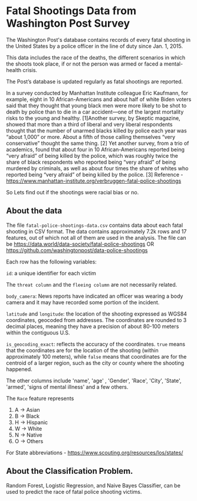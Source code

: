 # Fatal Shootings Data from Washington Post Survey
The Washington Post's database contains records of every fatal shooting in the United States by a police officer in the line of duty since Jan. 1, 2015.

This data includes  the race of the deaths,  the different scenarios in which the shoots took place, if or not the person was armed  or faced a mental-health crisis.

The Post’s database is updated regularly as fatal shootings are reported.

In a survey conducted by Manhattan Institute colleague Eric Kaufmann, for example, eight in 10 African-Americans and about half of white Biden voters said that they thought that young black men were more likely to be shot to death by police than to die in a car accident—one of the largest mortality risks to the young and healthy. [1]Another survey, by Skeptic magazine, showed that more than a third of liberal and very liberal respondents thought that the number of unarmed blacks killed by police each year was “about 1,000” or more. About a fifth of those calling themselves “very conservative” thought the same thing. [2] Yet another survey, from a trio of academics, found that about four in 10 African-Americans reported being “very afraid” of being killed by the police, which was roughly twice the share of black respondents who reported being “very afraid” of being murdered by criminals, as well as about four times the share of whites who reported being “very afraid” of being killed by the police. [3] 
Reference - https://www.manhattan-institute.org/verbruggen-fatal-police-shootings 

So Lets find out if the shootings were racial bias or no.


## About the data

The file `fatal-police-shootings-data.csv` contains data about each fatal shooting in CSV format. The data contains approximately 7.2k rows and 17 features, out of which not all of them are used in the analysis. The file can be  https://data.world/data-society/fatal-police-shootings OR
https://github.com/washingtonpost/data-police-shootings

Each row has the following variables:

`id`: a unique identifier for each victim

 The `threat column` and the `fleeing column` are not necessarily related.

`body_camera`: News reports have indicated an officer was wearing a body camera and it may have recorded some portion of the incident.

`latitude` and `longitude`: the location of the shooting expressed as WGS84 coordinates, geocoded from addresses. The coordinates are rounded to 3 decimal places, meaning they have a precision of about 80-100 meters within the contiguous U.S.

`is_geocoding_exact`: reflects the accuracy of the coordinates. `true` means that the coordinates are for the location of the shooting (within approximately 100 meters), while `false` means that coordinates are for the centroid of a larger region, such as the city or county where the shooting happened.

The other columns include 'name', 'age' , 'Gender', 'Race', 'City', 'State', 'armed', 'signs of mental illness' and a few others. 

The `Race` feature represents 
1. A -> Asian
2. B -> Black
3. H -> Hispanic
4. W -> White
5. N -> Native
6. O -> Others

For State abbreviations - https://www.scouting.org/resources/los/states/

## About the Classification Problem.

Random Forest, Logistic Regression, and Naive Bayes Classifier, can be used to predict the race of fatal police shooting victims.
